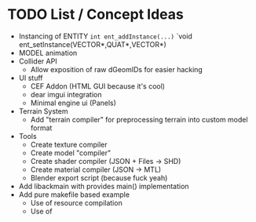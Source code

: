 # TODO List / Concept Ideas

- Instancing of ENTITY
	`int ent_addInstance(...)`
	`void ent_setInstance(VECTOR*,QUAT*,VECTOR*)
- MODEL animation
- Collider API
	- Allow exposition of raw dGeomIDs for
	  easier hacking
- UI stuff
	- CEF Addon (HTML GUI because it's cool)
	- dear imgui integration
	- Minimal engine ui (Panels)
- Terrain System
	- Add "terrain compiler" for
	  preprocessing terrain into
		custom model format
- Tools
	- Create texture compiler
	- Create model "compiler"
	- Create shader compiler (JSON + Files → SHD)
	- Create material compiler (JSON → MTL)
	- Blender export script (because fuck yeah)
- Add libackmain with provides main() implementation
- Add pure makefile based example
	- Use of resource compilation
	- Use of 